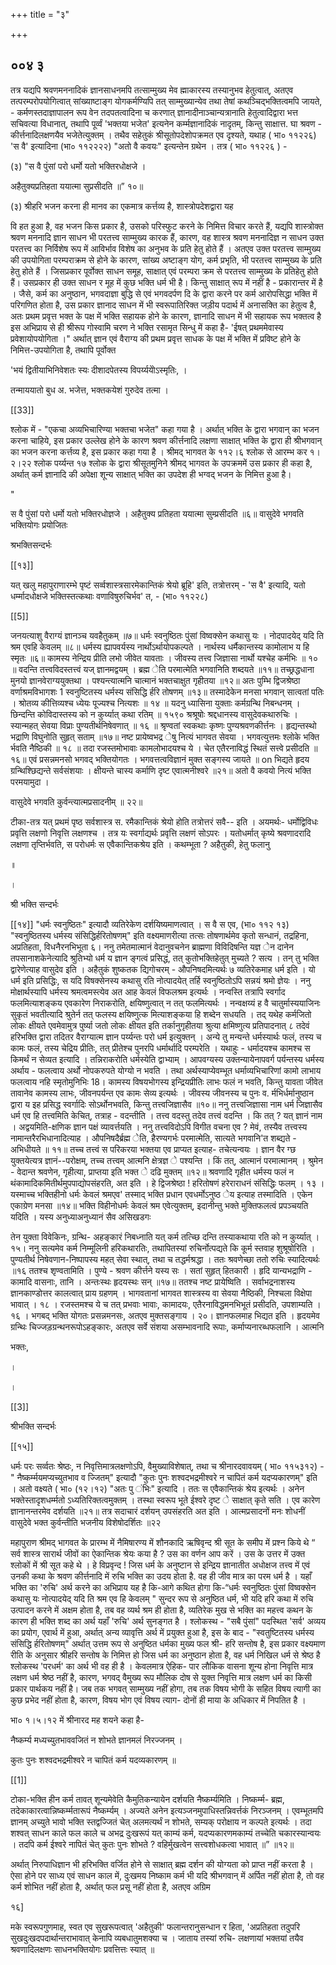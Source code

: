+++
title = "३"

+++


## ००४ ३
तत्र यद्यपि श्रवणमननादिकं ज्ञानसाधनमपि तत्साम्मुख्य मेव ह्माकारस्य तस्यानुभव हेतुत्वात्, अतएव तत्परम्परोपयोगित्वात् सांख्याष्टाङ्ग योगकर्मण्यिपि तत् साम्मुख्यान्येव तथा तेषां कथञ्चिद्भक्तित्वमपि जायते, - कर्मणस्तदाज्ञापालन रूप वेन तदपतत्वादिना च करणात् ज्ञानादीनाञ्चान्यत्रानाति हेतुत्वादिद्वारा भत्त सचिवत्या विधानात्, तथापि पूर्व्वं 'भक्तया भजेत' इत्यनेन कर्म्मज्ञानादिकं नादृतम्, किन्तु साक्षात्त. घा श्रवण - कीर्त्तनादिलक्षणयैव भजेतेत्युक्तम् । तथैव सहेतुकं श्रीसूतोपदेशोपक्रमत एव दृश्यते, यथाह ( भा० ११२२६) 'स वै' इत्यादिना (भा० ११२२२२) "अतो वै कवयः" इत्यन्तेन ग्रथेन । तत्र ( भा० ११२२६ ) - 

(३) "स वै पुंसां परो धर्मो यतो भक्तिरधोक्षजे । 

अहैतुक्यप्रतिहता ययात्मा सुप्रसीदति ॥” १०॥ 

(३) श्रीहरि भजन करना ही मानव का एकमात्र कर्त्तव्य है, शास्त्रोपदेशद्वारा यह 

वि हत हुआ है, वह भजन किस प्रकार है, उसको परिस्फुट करने के निमित्त विचार करते हैं, यद्यपि शास्त्रोक्त श्रवण मननादि ज्ञान साधन भी परतत्त्व साम्मुख्य कारक हैं, कारण, वह शास्त्र श्रवण मननादिज्ञ न साधन उक्त परतत्त्व का निर्विशेष रूप में आविर्भाव विशेष का अनुभव के प्रति हेतु होते हैं । अतएव उक्त परतत्त्व साम्मुख्य की उपयोगिता परम्पराक्रम से होने के कारण, सांख्य अष्टाङ्ग योग, कर्म प्रभृति, भी परतत्त्व साम्मुख्य के प्रति हेतु होते हैं । जिसप्रकार पूर्वोक्त साधन समूह, साक्षात् एवं परम्परा क्रम से परतत्त्व साम्मुख्य के प्रतिहेतु होते हैं। उसप्रकार ही उक्त साधन र मूह में कुछ भक्ति धर्म भी है। किन्तु साक्षात् रूप में नहीं है - प्रकारान्तर में है । जैसे, कर्म का अनुष्ठान, भगवदाज्ञा बुद्धि से एवं भगवदर्पण दि के द्वारा करने पर कर्म आरोपसिद्धा भक्ति में परिगणित होता है, उस प्रकार ज्ञानाद साधन में भी स्वरूपातिरिक्त जड़ीय पदार्थ में अनासक्ति का हेतुत्व है, अतः प्रथम प्रवृत्त भक्त के पक्ष में भक्ति सहायक होने के कारण, ज्ञानादि साधन में भी सहायक रूप भक्तत्व है इस अभिप्राय से ही श्रीरूप गोस्वामि चरण ने भक्ति रसामृत सिन्धु में कहा है- 'ईषत् प्रथममेवास्य प्रवेशायोपयोगिता ।" अर्थात् ज्ञान एवं वैराग्य की प्रथम प्रवृत्त साधक के पक्ष में भक्ति में प्रविष्ट होने के निमित्त-उपयोगिता है, तथापि पूर्वोक्त 

'भयं द्वितीयाभिनिवेशतः स्यः दीशादपेतस्य विपर्य्ययेोऽस्मृतिः, । 

तन्माययातो बुध अ. भजेत्त, भक्तकयेशं गुरुदेव तत्मा । 


[[33]]

श्लोक में - "एकचा अव्यभिचारिण्या भक्तचा भजेत" कहा गया है । अर्थात् भक्ति के द्वारा भगवान् का भजन करना चाहिये, इस प्रकार उल्लेख होने के कारण श्रवण कीर्त्तनादि लक्षणा साक्षात् भक्ति के द्वारा ही श्रीभगवान् का भजन करना कर्त्तव्य है, इस प्रकार कहा गया है । श्रीमद् भागवत के ११२।६ श्लोक से आरम्भ कर १।२।२२ श्लोक पर्य्यन्त १७ श्लोक के द्वारा श्रीसूतमुनिने श्रीमद् भागवत के उपक्रममें उस प्रकार ही कहा है, अर्थात् कर्म ज्ञानादि की अपेक्षा शून्य साक्षात् भक्ति का उपदेश ही भग्वद् भजन के निमित्त हुआ है। 

" 

स वै पुंसां परो धर्मो यतो भक्तिरधोज्ञजे । अहैतुक्य प्रतिहता ययात्मा सुम्प्रसीदति ॥६॥ वासुदेवे भगवति भक्तियोगः प्रयोजितः 

श्रभक्तिसन्दर्भः 

[[१३]]

यत् खलु महापुराणारम्भे पृष्टं सर्व्वशास्त्रसारमेकान्तिकं श्रेयो ब्रूहि' इति, तत्रोत्तरम् - 'स वै' इत्यादि, यतो धर्म्मादधोक्षजे भक्तिस्तत्कथाः वणाविषुरुचिर्भव' त, - (भा० ११२२८) 

[[5]]

जनयत्याशु वैराग्यं ज्ञानञ्च यवहैतुकम् ॥७॥ धर्मः स्वनुष्ठितः पुंसां विष्वक्सेन कथासु यः । नोदपादयेद् यदि ति श्रम एवहि केवलम् ॥८॥ धर्मस्य ह्यापवर्यस्य नार्थोऽर्थायोपकल्पते । नार्थस्य धर्मैकान्तस्य कामोलाभ य हि स्मृतः ॥६॥ कामस्य नेन्द्रिय प्रीति लभो जीवेत यावताः । जीवस्य तत्त्व जिज्ञासा नार्थो यश्चेह कर्मभिः ॥ १० ॥ वदन्ति तत्त्वविदस्तत्त्वं यज् ज्ञानमद्वयम् । ब्रह्म ेति परमात्मेति भगवानिति शब्दयते ॥११॥ तच्छ्रद्धधाना मुनयो ज्ञानवेराग्ययुक्तथा । पश्यन्त्यात्मनि चात्मानं भक्तचाक्षुत गृहीतया ॥१२॥ अतः पुम्भि द्विजश्रेष्ठा वर्णाश्रमविभागशः 1 स्वनुष्टितस्य धर्मस्य संसिद्धि र्हरि तोषणम् ॥१३॥ तस्मादेकेन मनसा भगवान् सात्वतां पतिः । श्रोतव्य कीत्तिव्यश्च ध्येयः पूज्यश्च नित्यशः ॥ १४ ॥ यदनु ध्यासिना युक्ताः कर्मग्रन्थि निबन्धनम् । छिन्दन्ति कोविदास्तस्य को न कुर्य्यात् कथा रतिम् ॥ १५९० श्रश्रूषोः श्रद्दधानस्य वासुदेवकथारुचिः । स्यान्महत् सेवया विप्राः पुण्यतीर्थनिषेवणात् ॥ १६ ॥ श्रृण्वतां स्वकथाः कृष्णः पुण्यश्रवणकीर्त्तनः । हृद्यन्तस्थो भद्राणि विघुनोति सुहृत् सताम् ॥१७॥ नष्ट प्रायेष्वभद्र ेषु नित्यं भागवत सेवया । भगवत्युत्तमः श्लोके भक्ति र्भवति नैष्ठिकी ॥ १८ ॥ तदा रजस्तमोभावाः कामलोभादयश्च ये । चेत एतैरनाविद्धं स्थितं सत्त्वे प्रसीदति ॥१६॥ एवं प्रसन्नमनसो भगवद् भक्तियोगतः । भगवत्तत्वविज्ञानं मुक्त सङ्गस्य जायते ॥ on भिद्यते हृदय ग्रन्थिश्छिद्यन्ते सर्वसंशयाः । क्षीयन्ते चास्य कर्माणि दृष्ट एवात्मनीश्वरे ॥२१॥ अतो वै कवयो नित्यं भक्ति परमयामुदा । 

वासुदेवे भगवति कुर्वन्त्यात्मप्रसादनीम् ॥ २२॥ 

टीका-तत्र यत् प्रथमं पृष्ठ सर्वशास्त्र स. रमैकान्तिकं श्रेयो होति तत्रोत्तरं सवै-- इति । अयमर्थः- धर्मोद्विविधः प्रवृत्ति लक्षणो निवृत्ति लक्षणश्च । तत्र यः स्वर्गाद्यर्थः प्रवृत्ति लक्षणं सोऽपरः । यतोधर्मात् कृष्ये श्रवणादरादि लक्षणा तृप्तिर्भवति, स परोधर्मः स एवैकान्तिकश्रेय इति । कथम्भूता ? अहैतुकी, हेतु फलानु 

॥ 

। 

श्री भक्ति सन्दर्भः 

[[१४]] "धर्मः स्वनुष्ठितः" इत्यादौ व्यतिरेकेण दर्शयिष्यमाणत्वात् । स वै स एव, (भा० ११२ १३) "स्वनुष्ठितस्य धर्मस्य संसिद्धिर्हरितोषणम्" इति वक्ष्यमाणरीत्या तत्सः तोषणार्थमेव कृतो सन्धानं, तद्रहिना, अप्रतिहता, विधनैरनभिभूता ६। ननु तमेतमात्मानं वेदानुवचनेन ब्राह्मणा विविदिषन्ति यज्ञ ेन दानेन तपसानाशकेनेत्यादि श्रुतिभ्यो धर्म य ज्ञान ङ्गत्वं प्रसिद्धं, तत् कुतोभक्तिहेतुत् मुच्यते ? सत्य । तन् तु भक्ति द्वारेणेत्याह वासुदेव इति । अहैतुकं शुष्कतक द्यिगोचरम् - औपनिषदमित्यर्थः ७ व्यतिरेकमाह धर्म इति । यो धर्म इति प्रसिद्धिः, स यदि विषक्सेनस्य कथासु रति नोत्पादयेत् तर्हि स्वनुष्ठितोऽपि सन्नयं श्रमो ज्ञेयः । ननु मोक्षार्थस्यापि धर्मस्य श्रमत्वमस्त्येव अत आह केवलं विफलश्रम इत्यर्थः । नन्वस्ति तत्रापि स्वर्गाद फलमित्याशङ्कय एवकारेण निराकरोति, क्षयिष्णुत्वात् न तत् फलमित्यर्थः । नन्वक्षय्यं ह वै चातुर्मास्ययाजिनः सुकृतं भवतीत्यादि श्रुतेर्न तत् फलस्य क्षयिष्णुत्क मित्याशङ्कया हि शब्देन सधयति । तद् यथेह कर्मजितो लोकः क्षीयते एवमेवामुत्र पुर्ष्या जतो लोकः क्षीयत इति तर्कानुगृहीतया श्रुत्या क्षमिष्णुत्य प्रतिपादनात् ८ तदेवं हरिभक्ति द्वारा तदितर वैराग्यात्म ज्ञान पर्य्यन्तः परो धर्म इत्युक्तन् । अन्ये तु मन्यन्ते धर्मस्यार्थः फलं, तस्य च कामः फलं, तस्य चेद्रिय प्रीतिः, तत् प्रीतेश्च पुनरपि धर्मार्थादि परम्परेति । यथाहुः - धर्मादयश्च कामश्च स किमर्थं न सेव्यत इत्यादि । तन्निराकरोति धर्मस्येति द्वाभ्याम् । आपवग्यस्य उक्तन्यायेनापवर्ग पर्यन्तस्य धर्मस्य अर्थाय - फलत्वाय अर्थो नोपकरुपते योग्यो न भवति । तथा अर्थस्याप्येवम्भूत धर्माव्यभिचारिणां कामो लाभाय फलत्वाय नहि स्मृतोमुनिभिः 18। कामस्य विषयभोगस्य इन्द्रियप्रीतिः लाभः फलं न भवति, किन्तु यावता जीवेत तावानेव कामस्य लाभः, जीवनपर्यन्त एव कामः सेव्य इत्यर्थः । जीवस्य जीवनस्य च पुनः व. र्मभिर्धर्मानुष्ठान द्वारा य इह प्रसिद्ध स्वर्गादिः सोऽर्थोनभवति, किन्तु तत्त्वजिज्ञासैव ॥१०॥ ननु तत्त्वजिज्ञासा नाम धर्म जिज्ञासैव धर्म एव हि तत्त्वमिति केचित्, तत्राह - वदन्तीति । तत्त्व वदस्तु तदेव तत्त्वं वदन्ति । कि तत् ? यत् ज्ञानं नाम । अद्वयमिति-क्षणिक ज्ञान पक्षं व्यावर्त्तयति । ननु तत्त्वविदोऽपि विगीत वचना एव ? मेवं, तस्यैव तत्त्वस्य नामान्तरैरभिधानादित्याह । औपनिषदैर्ब्रह्म ेति, हैरण्यगर्भः परमात्मेति, सात्यते भगवानि'त शब्द्यते - अभिधीयते ॥ ११॥ तच्च तत्त्वं स परिकरया भक्तया एव प्राप्यत इत्याह- तचेत्यन्वयः । ज्ञान वैर ग्छ युक्तयेत्यत्र ज्ञानं--परोक्षम्, तच्च तत्त्वम् आत्मनि क्षेत्रज्ञ े पश्यन्ति । किं तत्, आत्मानं परमात्मानम् । श्रुमेन - वेदान्त श्रवणेन, गृहीत्या, प्राप्तया इति भक्त े दढि मुक्तम् ॥१२॥ श्रवणादि गृहीत धर्मस्य फलं न थंकामादिकमितीर्थमुपपाद्योपसंहरति, अत इति । हे द्विजश्रेष्ठा ! हरितोषणं हरेराराधनं संसिद्धिः फलम् । १३ । यस्माच्च भक्तिहीनो धर्मः केवलं श्रमएव' तस्माद् भक्ति प्रधान एवधर्मोऽनुष्ठ ेय इत्याह तस्मादिति । एकेन एकाग्रेण मनसा ॥१४॥ भक्ति विहीनोधर्मः केवलं श्रम एवेत्युक्तम्, इदानीन्तु भक्ते मुक्तिफलत्वं प्रपञ्चयति यदिति । यस्य अनुध्याअनुध्यानं सैव असिखडगः 

तेन युक्ता विवेकिनः, ग्रन्थि- अहङ्कारं निबध्नाति यत् कर्म तत्च्छि दन्ति तस्याकथाया रति को न कुर्य्यात् । १५। ननु सत्यमेव कर्म निम्मूलिनी हरिकथारतिः, तथापितस्यां रुचिर्नोत्पद्यते कि कूर्म स्तवाह शुश्रूषोरिति । पुण्यतीर्थ निषेवणान-निष्पापस्य महत् सेवा स्थात्, तथा च तद्धर्मश्रद्धा । ततः श्रवणेच्छा ततो रुचिः स्यादित्यर्थः ॥१६ ततश्च शृण्वतामिति । पुण्ये - श्रवण कीर्त्तने यस्य सः । सतां सुहृत् हितकारी । हृदि यान्यभद्राणि - कामादि वासनाः, तानि । अन्तःस्थः हृदयस्थः सन् ॥१७॥ ततश्च नष्ट प्रायेष्विति । सर्वाभद्रनाशस्य ज्ञानकाण्डोत्तर कालत्वात् प्राय ग्रहणम् । भागवतानां भागवत शास्त्रस्य वा सेवया नैष्ठिकी, निश्चला विक्षेपा भावात् । १८ । रजस्तमश्च ये च तत् प्रभवाः भावाः, कामादयः, एतैरनाविद्धमनभिभूतं प्रसीदति, उपशाम्यति । १६ । भगबद् भक्ति योगतः प्रसन्नमनसः, अतएव मुक्तसङ्गाय । २०। ज्ञानफलमाह भिद्यत इति । हृदयमेव ग्रन्थिः चिज्जड़ग्रन्थनरूपोऽहङ्कारः, अतएव सर्वे संशया असम्भावनादि रूपाः, कर्माप्यनारब्धफलानि । आत्मनि 

भक्तः, 

। 

। 

[[3]]

श्रीभक्ति सन्दर्भः 

[[१५]]

धर्मः परः सर्व्वतः श्रेष्ठः, न निवृत्तिमात्रलक्षणोऽपि, वैमुख्याविशेषात्, तथा च श्रीनारदवावयम् ( भा० ११५३१२) - " नैष्कर्म्मयमप्यच्युतभाव व ज्जितम्" इत्यादौ "कुतः पुनः शश्वदभद्रमीश्वरे न चापितं कर्म यदप्यकारणम्" इति । अतो वक्ष्यते ( भा० (१२।१२) "अतः पु ंभिः" इत्यादि । ततः स एवैकान्तिकं श्रेय इत्यर्थः । अनेन भक्तेस्तादृशधर्म्मतो ऽध्यतिरिक्तत्वमुक्तम् । तस्था स्वरूप भूते ईश्वरे दृष्ट े साक्षात् कृते सति । एव कारेण ज्ञानानन्तरमेव दर्शयति ॥२१॥ तत्र सदाचारं दर्शयन् उपसंहरति अत इति । आत्मप्रसादनों मनः शोधनीं वासुदेवे भक्त कुर्वन्तीति भजनीय विशेषोदर्शितः ॥२२ 

महापुराण श्रीमद् भागवत के प्रारम्भ में नैमिषारण्य में शौनकादि ऋषिवृन्द श्री सूत के समीप में प्रश्न किये थे “ सर्व शास्त्र सारार्थ जीवों का ऐकान्तिक श्रेयः कया है ? उस का वर्णन आप करें । उस के उत्तर में उक्त श्लोकों में श्री सूत कहे थे । हे विप्रवृन्द ! जिस धर्म के अनुष्टान से इन्द्रिय ज्ञानातीत अधोक्षज तत्त्व में एवं उनकी कथा के श्रवण कीर्त्तनादि में रुचि भक्ति का उदय होता है. वह ही जीव मात्र का परम धर्म है । यहाँ भक्ति का 'रुचि' अर्थ करने का अभिप्राय यह है कि-आगे कथित होगा कि-“धर्मः स्वनुष्ठितः पुंसां विष्वक्सेन कथासु यः नोत्पादयेद् यदि ति श्रम एव हि केवलम् " सुन्दर रूप से अनुष्ठित धर्म, भी यदि हरि कथा में रुचि उत्पादन करने में अक्षम होता है, तब वह व्यर्थ श्रम ही होता है, व्यतिरेक मुख से भक्ति का महत्त्व कथन के कारण ही भक्ति शब्द का अर्थ यहाँ 'रुचि' अर्थ सुनङ्गत है । श्लोकस्थ - "सबै पुंसां" पदस्थित 'सर्व' अव्यय का प्रयोग, एवार्थ में हुआ, अर्थात् अन्य व्यावृत्ति अर्थ में प्रयुक्त हुआ है, इस के बाद - "स्वतुष्टितस्य धर्मस्य संसिद्धि र्हरितोषणम्" अर्थात् उत्तम रूप से अनुष्ठित धर्मका मुख्य फल श्री- हरि सन्तोष है, इस प्रकार वक्ष्यमाण रीति के अनुसार श्रीहरि सन्तोष के निमित्त हो जिस धर्म का अनुष्ठान होता है, वह धर्म निखिल धर्म से श्रेष्ठ है श्लोकस्थ 'परधर्म' का अर्थ भी वह ही है । केवलमात्र ऐहिक- पार लौकिक वासना शून्य होना निवृत्ति मात्र लक्षण धर्म श्रेष्ठ नहीं है, कारण, भगवद् वैमुख्य रूप मौलिक दोष से युक्त निवृत्ति मात्र लक्षण धर्म का किसी प्रकार पार्थकय नहीं है। जब तक भगवत् साम्मुख्य नहीं होगा, तब तक विषय भोगी के सहित विषय त्यागी का कुछ प्रभेद नहीं होता है, कारण, विषय भोग एवं विषय त्याग- दोनों ही माया के अधिकार में निपतित है । 

भा० १।५।१२ में श्रीनारद मह शयने कहा है- 

नैष्कर्म्य मध्यच्युतभाववजितं न शोभते ज्ञानमलं निरज्जनम् । 

कुतः पुनः शश्वदभद्रमीश्वरे न चापितं कर्म यदव्यकारणम् ॥ 

[[1]]

टोका-भक्ति हीन कर्म तावत् शून्यमेवेति कैमुतिकन्यायेन दर्शयति नैष्कर्म्यमिति । निष्कर्म्म- ब्रह्म, तदेकाकारत्वान्निष्कर्म्मतारूपं नैष्कर्म्यम् । अज्यते अनेन इत्यञ्जनमुपाधिस्तन्निवर्त्तकं निरञ्जनम् । एवम्भूतमपि ज्ञानम् अच्युते भावो भक्ति स्तद्वज्जितं चेत् अलमत्यर्थं न शोभते, सम्यक् परोक्षाय न कल्पते इत्यर्थः । तदा शश्वत् साधन काले फल काले च अभद्र दुःखरूपं यत् काम्यं कर्म, यदप्यकारणमकाम्यं तच्चेति चकारस्यान्वयः । तदपि कर्म ईश्वरे नापितं चेत् कुतः पुनः शोभते ? वहिर्मुखत्वेन सत्त्वशोधकत्वा भावात् ॥” ॥१२॥ 

अर्थात् निरुपाधिज्ञान भी हरिभक्ति वर्जित होने से साक्षात् ब्रह्म दर्शन की योग्यता को प्राप्त नहीं करता है । ऐसा होने पर साध्य एवं साधन काल में, दुःखमय निष्काम कर्म भी यदि श्रीभगवान् में अर्पित नहीं होता है, तो वह कर्म शोभित नहीं होता है, अर्थात् फल प्रसू नहीं होता है, अतएव अग्रिम 

१६] 

मके स्वरूपगुणमाह, स्वत एव सुखरूपत्वात् 'अहैतुकी' फलान्तरानुसन्धान र हिता, 'अप्रतिहता तदुपरि सुखदुःखदपदार्थान्तराभावात् केनापि व्यबधातुमशक्या च । जाताय तस्यां रुचि- लक्षणायां भक्तयां तयैव श्रवणादिलक्षणः साधनभक्तियोगः प्रवत्तित्तः स्यात् ॥ 
